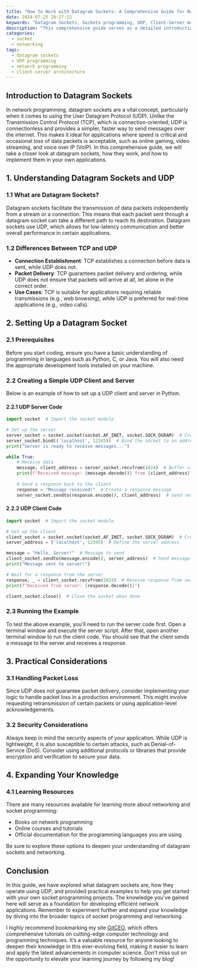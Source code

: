 ```yaml
---
title: "How to Work with Datagram Sockets: A Comprehensive Guide for New Users"
date: 2024-07-25 20:27:12
keywords: "Datagram Sockets, Sockets programming, UDP, Client-Server model, Networking tutorials"
description: "This comprehensive guide serves as a detailed introduction to working with datagram sockets, focusing on the User Datagram Protocol (UDP). It covers the fundamental concepts and practical steps needed to implement and utilize datagram sockets in network programming. The guide provides a clear explanation of the differences between TCP and UDP, explores the client-server model, and offers hands-on examples using various programming languages. Aimed at new users, this resource ensures that readers develop a solid understanding of datagram sockets and how to efficiently apply them in real-world applications."
categories:
  - socket
  - networking
tags:
  - datagram sockets
  - UDP programming
  - network programming
  - client-server architecture
---
```


## Introduction to Datagram Sockets

In network programming, datagram sockets are a vital concept, particularly when it comes to using the User Datagram Protocol (UDP). Unlike the Transmission Control Protocol (TCP), which is connection-oriented, UDP is connectionless and provides a simpler, faster way to send messages over the internet. This makes it ideal for applications where speed is critical and occasional loss of data packets is acceptable, such as online gaming, video streaming, and voice over IP (VoIP). In this comprehensive guide, we will take a closer look at datagram sockets, how they work, and how to implement them in your own applications.

<!-- more -->

## 1. Understanding Datagram Sockets and UDP

### 1.1 What are Datagram Sockets?

Datagram sockets facilitate the transmission of data packets independently from a stream or a connection. This means that each packet sent through a datagram socket can take a different path to reach its destination. Datagram sockets use UDP, which allows for low-latency communication and better overall performance in certain applications.

### 1.2 Differences Between TCP and UDP

- **Connection Establishment**: TCP establishes a connection before data is sent, while UDP does not.
- **Packet Delivery**: TCP guarantees packet delivery and ordering, while UDP does not ensure that packets will arrive at all, let alone in the correct order.
- **Use Cases**: TCP is suitable for applications requiring reliable transmissions (e.g., web browsing), while UDP is preferred for real-time applications (e.g., video calls).

## 2. Setting Up a Datagram Socket

### 2.1 Prerequisites

Before you start coding, ensure you have a basic understanding of programming in languages such as Python, C, or Java. You will also need the appropriate development tools installed on your machine.

### 2.2 Creating a Simple UDP Client and Server

Below is an example of how to set up a UDP client and server in Python.

#### 2.2.1 UDP Server Code

```python
import socket  # Import the socket module

# Set up the server
server_socket = socket.socket(socket.AF_INET, socket.SOCK_DGRAM)  # Create a UDP socket
server_socket.bind(('localhost', 12345))  # Bind the socket to an address and port
print("Server is ready to receive messages...")

while True:
    # Receive data
    message, client_address = server_socket.recvfrom(1024)  # Buffer size is 1024 bytes
    print(f"Received message: {message.decode()} from {client_address}")
    
    # Send a response back to the client
    response = "Message received!"  # Create a response message
    server_socket.sendto(response.encode(), client_address)  # Send response to client
```

#### 2.2.2 UDP Client Code

```python
import socket  # Import the socket module

# Set up the client
client_socket = socket.socket(socket.AF_INET, socket.SOCK_DGRAM)  # Create a UDP socket
server_address = ('localhost', 12345)  # Define the server address

message = "Hello, Server!"  # Message to send
client_socket.sendto(message.encode(), server_address)  # Send message to server
print("Message sent to server!")

# Wait for a response from the server
response, _ = client_socket.recvfrom(1024)  # Receive response from server
print(f"Received from server: {response.decode()}")

client_socket.close()  # Close the socket when done
```

### 2.3 Running the Example

To test the above example, you'll need to run the server code first. Open a terminal window and execute the server script. After that, open another terminal window to run the client code. You should see that the client sends a message to the server and receives a response.

## 3. Practical Considerations

### 3.1 Handling Packet Loss

Since UDP does not guarantee packet delivery, consider implementing your logic to handle packet loss in a production environment. This might involve requesting retransmission of certain packets or using application-level acknowledgements.

### 3.2 Security Considerations

Always keep in mind the security aspects of your application. While UDP is lightweight, it is also susceptible to certain attacks, such as Denial-of-Service (DoS). Consider using additional protocols or libraries that provide encryption and verification to secure your data.

## 4. Expanding Your Knowledge

### 4.1 Learning Resources

There are many resources available for learning more about networking and socket programming:

- Books on network programming
- Online courses and tutorials
- Official documentation for the programming languages you are using

Be sure to explore these options to deepen your understanding of datagram sockets and networking.

## Conclusion

In this guide, we have explored what datagram sockets are, how they operate using UDP, and provided practical examples to help you get started with your own socket programming projects. The knowledge you've gained here will serve as a foundation for developing efficient network applications. Remember to experiment further and expand your knowledge by diving into the broader topics of socket programming and networking.

I highly recommend bookmarking my site [GitCEO](https://gitceo.com), which offers comprehensive tutorials on cutting-edge computer technology and programming techniques. It’s a valuable resource for anyone looking to deepen their knowledge in this ever-evolving field, making it easier to learn and apply the latest advancements in computer science. Don't miss out on the opportunity to elevate your learning journey by following my blog!